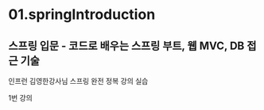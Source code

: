 # 01.springIntroduction
## 스프링 입문 - 코드로 배우는 스프링 부트, 웹 MVC, DB 접근 기술

인프런 김영한강사님 스프링 완전 정복 강의 실습

1번 강의